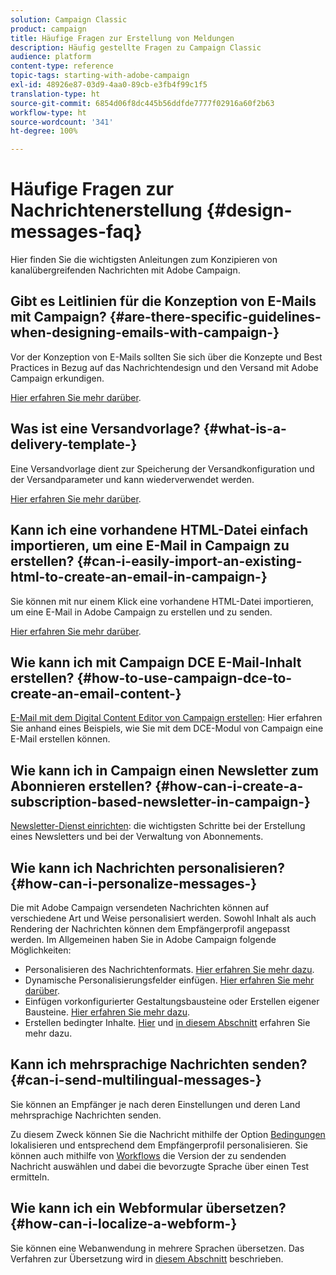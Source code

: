 ```yaml
---
solution: Campaign Classic
product: campaign
title: Häufige Fragen zur Erstellung von Meldungen
description: Häufig gestellte Fragen zu Campaign Classic
audience: platform
content-type: reference
topic-tags: starting-with-adobe-campaign
exl-id: 48926e87-03d9-4aa0-89cb-e3fb4f99c1f5
translation-type: ht
source-git-commit: 6854d06f8dc445b56ddfde7777f02916a60f2b63
workflow-type: ht
source-wordcount: '341'
ht-degree: 100%

---
```


# Häufige Fragen zur Nachrichtenerstellung {#design-messages-faq}

Hier finden Sie die wichtigsten Anleitungen zum Konzipieren von kanalübergreifenden Nachrichten mit Adobe Campaign.

## Gibt es Leitlinien für die Konzeption von E-Mails mit Campaign? {#are-there-specific-guidelines-when-designing-emails-with-campaign-}

Vor der Konzeption von E-Mails sollten Sie sich über die Konzepte und Best Practices in Bezug auf das Nachrichtendesign und den Versand mit Adobe Campaign erkundigen.

[Hier erfahren Sie mehr darüber](../../delivery/using/delivery-best-practices.md).

## Was ist eine Versandvorlage? {#what-is-a-delivery-template-}

Eine Versandvorlage dient zur Speicherung der Versandkonfiguration und der Versandparameter und kann wiederverwendet werden.

[Hier erfahren Sie mehr darüber](../../delivery/using/about-templates.md).

## Kann ich eine vorhandene HTML-Datei einfach importieren, um eine E-Mail in Campaign zu erstellen? {#can-i-easily-import-an-existing-html-to-create-an-email-in-campaign-}

Sie können mit nur einem Klick eine vorhandene HTML-Datei importieren, um eine E-Mail in Adobe Campaign zu erstellen und zu senden.

[Hier erfahren Sie mehr darüber](../../delivery/using/defining-the-email-content.md#message-content).

## Wie kann ich mit Campaign DCE E-Mail-Inhalt erstellen? {#how-to-use-campaign-dce-to-create-an-email-content-}

[E-Mail mit dem Digital Content Editor von Campaign erstellen](../../web/using/use-case--creating-an-email-delivery.md): Hier erfahren Sie anhand eines Beispiels, wie Sie mit dem DCE-Modul von Campaign eine E-Mail erstellen können.

## Wie kann ich in Campaign einen Newsletter zum Abonnieren erstellen? {#how-can-i-create-a-subscription-based-newsletter-in-campaign-}

[Newsletter-Dienst einrichten](../../delivery/using/managing-subscriptions.md): die wichtigsten Schritte bei der Erstellung eines Newsletters und bei der Verwaltung von Abonnements.

## Wie kann ich Nachrichten personalisieren? {#how-can-i-personalize-messages-}

Die mit Adobe Campaign versendeten Nachrichten können auf verschiedene Art und Weise personalisiert werden. Sowohl Inhalt als auch Rendering der Nachrichten können dem Empfängerprofil angepasst werden. Im Allgemeinen haben Sie in Adobe Campaign folgende Möglichkeiten:

* Personalisieren des Nachrichtenformats. [Hier erfahren Sie mehr dazu](../../delivery/using/defining-the-email-content.md#message-content).
* Dynamische Personalisierungsfelder einfügen. [Hier erfahren Sie mehr darüber](../../delivery/using/personalization-fields.md).
* Einfügen vorkonfigurierter Gestaltungsbausteine oder Erstellen eigener Bausteine. [Hier erfahren Sie mehr dazu](../../delivery/using/personalization-blocks.md).
* Erstellen bedingter Inhalte. [Hier](../../delivery/using/conditional-content.md) und [in diesem Abschnitt](../../delivery/using/conditional-content.md) erfahren Sie mehr dazu.

## Kann ich mehrsprachige Nachrichten senden? {#can-i-send-multilingual-messages-}

Sie können an Empfänger je nach deren Einstellungen und deren Land mehrsprachige Nachrichten senden.

Zu diesem Zweck können Sie die Nachricht mithilfe der Option [Bedingungen](../../delivery/using/conditional-content.md) lokalisieren und entsprechend dem Empfängerprofil personalisieren. Sie können auch mithilfe von [Workflows](../../workflow/using/split.md) die Version der zu sendenden Nachricht auswählen und dabei die bevorzugte Sprache über einen Test ermitteln.

## Wie kann ich ein Webformular übersetzen? {#how-can-i-localize-a-webform-}

Sie können eine Webanwendung in mehrere Sprachen übersetzen. Das Verfahren zur Übersetzung wird in [diesem Abschnitt](../../web/using/translating-a-web-form.md) beschrieben.
